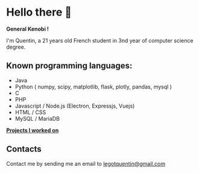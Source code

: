 # Hello there 👋

**General Kenobi !**

I'm Quentin, a 21 years old French student in 3nd year of computer science degree.

## Known programming languages:

- Java
- Python ( numpy, scipy, matplotlib, flask, plotly, pandas, mysql )
- C
- PHP
- Javascript / Node.js (Electron, Expressjs, Vuejs)
- HTML / CSS
- MySQL / MariaDB

**[Projects I worked on](https://quentinlegot.github.io/projects.html)**

## Contacts

Contact me by sending me an email to [legotquentin@gmail.com](mailto:legotquentin@gmail.com)
